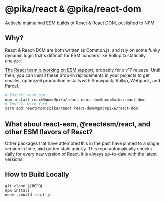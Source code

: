 # @pika/react & @pika/react-dom

Actively maintained ESM builds of React & React DOM, published to NPM.

## Why?

React & React-DOM are both written as Common.js, and rely on some funky dynamic logic that's difficult for ESM bundlers like Rollup to statically analyze.

[The React team is working on ESM support](https://github.com/facebook/react/issues/11503), probably for a v17 release. Until then, you can install these drop-in replacements in your projects to get smaller, optimized production installs with Snowpack, Rollup, Webpack, and Parcel.

```bash
# Install with npm
npm install react@npm:@pika/react react-dom@npm:@pika/react-dom
# Install with Yarn
yarn add react@npm:@pika/react react-dom@npm:@pika/react-dom
```

## What about react-esm, @reactesm/react, and other ESM flavors of React? 

Other packages that have attempted this in the past have pinned to a single version in time, and gotten stale quickly. This repo automatically checks daily for every new version of React. It is always up-to-date with the latest versions.


## How to Build Locally

```
git clone ${REPO}
npm install
node ./build-react.js
```
